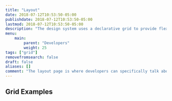 ```yaml
---
title: "Layout"
date: 2018-07-12T10:53:50-05:00
publishdate: 2018-07-12T10:53:50-05:00
lastmod: 2018-07-12T10:53:50-05:00 
description: "The design system uses a declarative grid to provide flexible layout options with multiple components."
menu: 
    main:
        parent: "Developers"
        weight: 25
tags: ["grid"]
removefromsearch: false
draft: false
aliases: []
comment: "The layout page is where developers can specifically talk about the grid, grid classes, etc. In terms of mapping this content to the scss organization, see assets/scss/layout/_grid.scss." 
---
```



## Grid Examples



